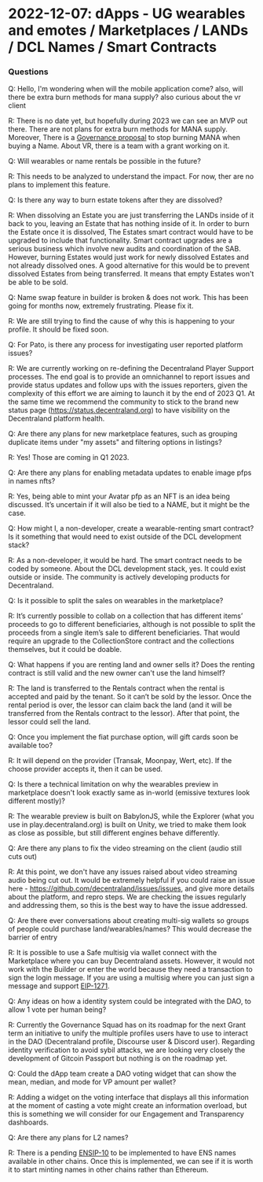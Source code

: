 # 2022-12-07: dApps - UG wearables and emotes / Marketplaces / LANDs / DCL Names / Smart Contracts

### Questions

Q: Hello, I'm wondering when will the mobile application come? also, will there be extra burn methods for mana supply? also curious about the vr client

R: There is no date yet, but hopefully during 2023 we can see an MVP out there. There are not plans for extra burn methods for MANA supply. Moreover, There is a [Governance proposal](https://governance.decentraland.org/proposal/?id=1a067940-6f1d-11ed-a69f-9d162c5cc598) to stop burning MANA when buying a Name. About VR, there is a team with a grant working on it.


Q: Will wearables or name rentals be possible in the future?

R: This needs to be analyzed to understand the impact. For now, ther are no plans to implement this feature.


Q: Is there any way to burn estate tokens after they are dissolved?

R: When dissolving an Estate you are just transferring the LANDs inside of it back to you, leaving an Estate that has nothing inside of it. In order to burn the Estate once it is dissolved, The Estates smart contract would have to be upgraded to include that functionality. Smart contract upgrades are a serious business which involve new audits and coordination of the SAB. However, burning Estates would just work for newly dissolved Estates and not already dissolved ones. A good alternative for this would be to prevent dissolved Estates from being transferred. It means that empty Estates won't be able to be sold.


Q: Name swap feature in builder is broken & does not work. This has been going for months now, extremely frustrating. Please fix it.

R: We are still trying to find the cause of why this is happening to your profile. It should be fixed soon.


Q: For Pato, is there any process for investigating user reported platform issues?

R: We are currently working on re-defining the Decentraland Player Support processes. The end goal is to provide an omnichannel to report issues and provide status updates and follow ups with the issues reporters, given the complexity of this effort we are aiming to launch it by the end of 2023 Q1. At the same time we recommend the community to stick to the brand new status page (https://status.decentraland.org) to have visibility on the Decentraland platform health.


Q: Are there any plans for new marketplace features, such as grouping duplicate items under "my assets" and filtering options in listings?

R: Yes! Those are coming in Q1 2023.


Q: Are there any plans for enabling metadata updates to enable image pfps in names nfts?

R: Yes, being able to mint your Avatar pfp as an NFT is an idea being discussed. It’s uncertain if it will also be tied to a NAME, but it might be the case.


Q: How might I, a non-developer, create a wearable-renting smart contract? Is it something that would need to exist outside of the DCL development stack?

R: As a non-developer, it would be hard. The smart contract needs to be coded by someone. About the DCL development stack, yes. It could exist outside or inside. The community is actively developing products for Decentraland.


Q: Is it possible to split the sales on wearables in the marketplace?

R: It’s currently possible to collab on a collection that has different items’ proceeds to go to different beneficiaries, although is not possible to split the proceeds from a single item’s sale to different beneficiaries. That would require an upgrade to the CollectionStore contract and the collections themselves, but it could be doable.


Q: What happens if you are renting land and owner sells it? Does the renting contract is still valid and the new owner can't use the land himself?

R: The land is transferred to the Rentals contract when the rental is accepted and paid by the tenant. So it can’t be sold by the lessor. Once the rental period is over, the lessor can claim back the land (and it will be transferred from the Rentals contract to the lessor). After that point, the lessor could sell the land.


Q: Once you implement the fiat purchase option, will gift cards soon be available too?

R: It will depend on the provider (Transak, Moonpay, Wert, etc). If the choose provider accepts it, then it can be used.


Q: Is there a technical limitation on why the wearables preview in marketplace doesn't look exactly same as in-world (emissive textures look different mostly)?

R: The wearable preview is built on BabylonJS, while the Explorer (what you use in play.decentraland.org) is built on Unity, we tried to make them look as close as possible, but still different engines behave differently.


Q: Are there any plans to fix the video streaming on the client (audio still cuts out)

R: At this point, we don't have any issues raised about video streaming audio being cut out. It would be extremely helpful if you could raise an issue here - https://github.com/decentraland/issues/issues, and give more details about the platform, and repro steps. We are checking the issues regularly and addressing them, so this is the best way to have the issue addressed.


Q: Are there ever conversations about creating multi-sig wallets so groups of people could purchase land/wearables/names? This would decrease the barrier of entry

R: It is possible to use a Safe multisig via wallet connect with the Marketplace where you can buy Decentraland assets. However, it would not work with the Builder or enter the world because they need a transaction to sign the login message. If you are using a multisig where you can just sign a message and support [EIP-1271](https://eips.ethereum.org/EIPS/eip-1271).

Q: Any ideas on how a identity system could be integrated with the DAO, to allow 1 vote per human being?

R: Currently the Governance Squad has on its roadmap for the next Grant term an initiative to unify the multiple profiles users have to use to interact in the DAO (Decentraland profile, Discourse user & Discord user). Regarding identity verification to avoid sybil attacks, we are looking very closely the development of Gitcoin Passport but nothing is on the roadmap yet.


Q: Could the dApp team create a DAO voting widget that can show the mean, median, and mode for VP amount per wallet?

R: Adding a widget on the voting interface that displays all this information at the moment of casting a vote might create an information overload, but this is something we will consider for our Engagement and Transparency dashboards.


Q: Are there any plans for L2 names?

R: There is a pending [ENSIP-10](https://docs.ens.domains/ens-improvement-proposals/ensip-10-wildcard-resolution) to be implemented to have ENS names available in other chains. Once this is implemented, we can see if it is worth it to start minting names in other chains rather than Ethereum.

